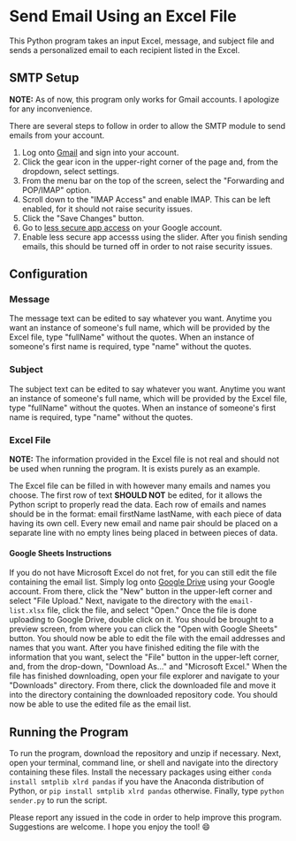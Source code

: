 # Send Email Using an Excel File
This Python program takes an input Excel, message, and subject file and sends a personalized email to each recipient listed in the Excel.

## SMTP Setup
**NOTE:** As of now, this program only works for Gmail accounts. I apologize for any inconvenience.

There are several steps to follow in order to allow the SMTP module to send emails from your account.

1. Log onto [Gmail](https://gmail.com) and sign into your account.
2. Click the gear icon in the upper-right corner of the page and, from the dropdown, select settings.
3. From the menu bar on the top of the screen, select the "Forwarding and POP/IMAP" option.
4. Scroll down to the "IMAP Access" and enable IMAP. This can be left enabled, for it should not raise security issues.
5. Click the "Save Changes" button.
6. Go to [less secure app access](https://myaccount.google.com/lesssecureapps) on your Google account.
7. Enable less secure app accesss using the slider. After you finish sending emails, this should be turned off in order to not raise security issues.

## Configuration

### Message
The message text can be edited to say whatever you want. Anytime you want an instance of someone's full name, which will be provided by the Excel file, type "fullName" without the quotes. When an instance of someone's first name is required, type "name" without the quotes.

### Subject
The subject text can be edited to say whatever you want. Anytime you want an instance of someone's full name, which will be provided by the Excel file, type "fullName" without the quotes. When an instance of someone's first name is required, type "name" without the quotes.

### Excel File
**NOTE:** The information provided in the Excel file is not real and should not be used when running the program. It is exists purely as an example.

The Excel file can be filled in with however many emails and names you choose. The first row of text **SHOULD NOT** be edited, for it allows the Python script to properly read the data. Each row of emails and names should be in the format: email firstName lastName, with each piece of data having its own cell. Every new email and name pair should be placed on a separate line with no empty lines being placed in between pieces of data.

#### Google Sheets Instructions
If you do not have Microsoft Excel do not fret, for you can still edit the file containing the email list. Simply log onto [Google Drive](https://drive.google.com) using your Google account. From there, click the "New" button in the upper-left corner and select "File Upload." Next, navigate to the directory with the `email-list.xlsx` file, click the file, and select "Open." Once the file is done uploading to Google Drive, double click on it. You should be brought to a preview screen, from where you can click the "Open with Google Sheets" button. You should now be able to edit the file with the email addresses and names that you want. After you have finished editing the file with the information that you want, select the "File" button in the upper-left corner, and, from the drop-down, "Download As..." and "Microsoft Excel." When the file has finished downloading, open your file explorer and navigate to your "Downloads" directory. From there, click the downloaded file and move it into the directory containing the downloaded repository code. You should now be able to use the edited file as the email list.

## Running the Program
To run the program, download the repository and unzip if necessary. Next, open your terminal, command line, or shell and navigate into the directory containing these files. Install the necessary packages using either `conda install smtplib xlrd pandas` if you have the Anaconda distribution of Python, or `pip install smtplib xlrd pandas` otherwise. Finally, type `python sender.py` to run the script.

Please report any issued in the code in order to help improve this program. Suggestions are welcome. I hope you enjoy the tool! 😄
